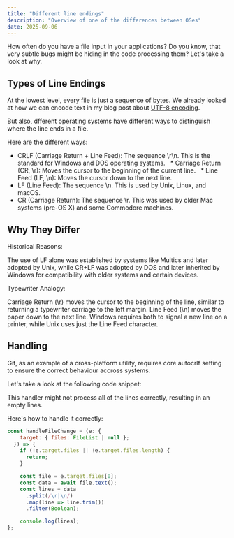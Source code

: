 ```yaml
---
title: "Different line endings"
description: "Overview of one of the differences between OSes"
date: 2025-09-06
---
```


How often do you have a file input in your applications? Do you know, that very subtle bugs might be hiding in the code processing them? Let's take a look at why.

## Types of Line Endings

At the lowest level, every file is just a sequence of bytes. We already looked at how we can encode text in my blog post about [UTF-8 encoding](/blog/utf-8-encoding).

But also, dfferent operating systems have different ways to distinguish where the line ends in a file.

Here are the different ways:

* CRLF (Carriage Return + Line Feed): The sequence \r\n. This is the standard for Windows and DOS operating systems.    * Carriage Return (CR, \r): Moves the cursor to the beginning of the current line.    * Line Feed (LF, \n): Moves the cursor down to the next line. 
* LF (Line Feed): The sequence \n. This is used by Unix, Linux, and macOS. 
* CR (Carriage Return): The sequence \r. This was used by older Mac systems (pre-OS X) and some Commodore machines.

## Why They Differ

Historical Reasons:

The use of LF alone was established by systems like Multics and later adopted by Unix, while CR+LF was adopted by DOS and later inherited by Windows for compatibility with older systems and certain devices.

Typewriter Analogy:

Carriage Return (\r) moves the cursor to the beginning of the line, similar to returning a typewriter carriage to the left margin. Line Feed (\n) moves the paper down to the next line. Windows requires both to signal a new line on a printer, while Unix uses just the Line Feed character.

## Handling

Git, as an example of a cross-platform utility, requires core.autocrlf setting to ensure the correct behaviour accross systems.

Let's take a look at the following code snippet:

This handler might not process all of the lines correctly, resulting in an empty lines.

Here's how to handle it correctly:

```js
const handleFileChange = (e: {
    target: { files: FileList | null };
  }) => {
    if (!e.target.files || !e.target.files.length) {
      return;
    }

    const file = e.target.files[0];
    const data = await file.text();
    const lines = data
      .split(/\r|\n/)
      .map(line => line.trim())
      .filter(Boolean);

    console.log(lines);
};
```